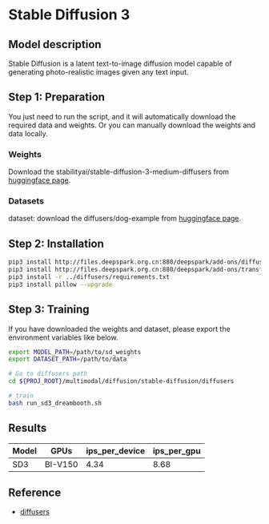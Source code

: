 # Stable Diffusion 3

## Model description

Stable Diffusion is a latent text-to-image diffusion model capable of generating photo-realistic images given any text input.

## Step 1: Preparation

You just need to run the script, and it will automatically download the required data and weights. Or you can manually download the weights and data locally.

### Weights

Download the stabilityai/stable-diffusion-3-medium-diffusers from [huggingface page](https://huggingface.co/stabilityai/stable-diffusion-3-medium-diffusers).

### Datasets

dataset: download the diffusers/dog-example from [huggingface page](https://huggingface.co/datasets/diffusers/dog-example).

## Step 2: Installation

```bash
pip3 install http://files.deepspark.org.cn:880/deepspark/add-ons/diffusers-0.29.0-py3-none-any.whl
pip3 install http://files.deepspark.org.cn:880/deepspark/add-ons/transformers-4.38.1-py3-none-any.whl
pip3 install -r ../diffusers/requirements.txt
pip3 install pillow --upgrade
```

## Step 3: Training

If you have downloaded the weights and dataset, please export the environment variables like below.

```bash
export MODEL_PATH=/path/to/sd_weights
export DATASET_PATH=/path/to/data
```

```bash
# Go to diffusers path
cd ${PROJ_ROOT}/multimodal/diffusion/stable-diffusion/diffusers

# train
bash run_sd3_dreambooth.sh
```

## Results

| Model | GPUs    | ips_per_device | ips_per_gpu |
| ----- | ------- | -------------- | ----------- |
| SD3   | BI-V150 | 4.34           | 8.68        |

## Reference

- [diffusers](https://github.com/huggingface/diffusers)
